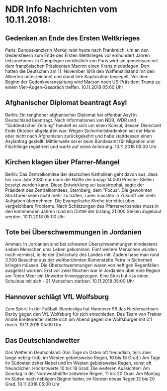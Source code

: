 # NDR Info Nachrichten vom 10.11.2018:


## Gedenken an Ende des Ersten Weltkrieges
Paris: Bundeskanzlerin Merkel reist heute nach Frankreich, um an den Gedenkfeiern zum Ende des Ersten Weltkrieges vor einhundert Jahren teilzunehmen. In Compiègne nordöstlich von Paris wird sie gemeinsam mit dem französischen Präsidenten Macron einen Kranz niederlegen. Dort hatten die Deutschen am 11. November 1918 den Waffenstillstand mit den Alliierten unterzeichnet und damit ihre Kapitulation besiegelt. Vor dem Beginn der Gedenkveranstaltung wird Macron noch US-Präsident Trump zu einem Vier-Augen-Gespräch treffen. 10.11.2018 05:00 Uhr 

## Afghanischer Diplomat beantragt Asyl
Berlin: Ein ranghoher afghanischer Diplomat hat offenbar Asyl in Deutschland beantragt. Nach Informationen von NDR, WDR und "Süddeutscher Zeitung" handelt es sich um einen Konsul, dessen Dienstzeit Ende Oktober abgelaufen war. Wegen Sicherheitsbedenken sei der Mann aber nicht nach Afghanistan zurückgekehrt und habe stattdessen einen Asylantrag gestellt. Mittlerweile sei er beim Bundesamt für Migration und Flüchtlinge registriert und warte auf seine Anhörung. 10.11.2018 05:00 Uhr 

## Kirchen klagen über Pfarrer-Mangel
Berlin: Das Zentralkomitee der deutschen Katholiken geht davon aus, dass bis zum Jahr 2030 nur noch die Hälfte der knapp 14.000 Priester-Stellen besetzt werden kann. Diese Entwicklung sei katastrophal, sagte der Präsident des Zentralkomitees, Sternberg, dem "Focus". Die gewohnten Strukturen seien nicht mehr zu halten, Laien müssten in Zukunft viel mehr Aufgaben übernehmen. Die Evangelische Kirche berichtet über vergleichbare Probleme. Nach Schätzungen des Pfarrerverbandes muss in den kommenden Jahren rund ein Drittel der bislang 21.000 Stellen abgebaut werden. 10.11.2018 05:00 Uhr 

## Tote bei Überschwemmungen in Jordanien
Amman: In Jordanien sind bei schweren Überschwemmungen mindestens sieben Menschen ums Leben gekommen. Fünf weitere Menschen würden noch vermisst, teilte der Zivilschutz des Landes mit. Zudem habe man rund 3.500 Besucher aus der weltberühmten Ruinenstätte Petra in Sicherheit bringen müssen. Die Überschwemmungen waren von heftigen Regenfällen ausgelöst worden. Erst vor zwei Wochen war in Jordanien über eine Region am Toten Meer ein Unwetter hinweggezogen. Eine Sturzflut riss einen Schulbus mit sich - 21 Menschen starben. 10.11.2018 05:00 Uhr 

## Hannover schlägt VfL Wolfsburg
Zum Sport: In der Fußball-Bundesliga hat Hannover 96 das Niedersachsen-Derby gegen den VfL Wolfsburg für sich entschieden. Das Team von Trainer André Breitenreiter setzte sich am Abend gegen die Wolfsburger mit 2:1 durch. 10.11.2018 05:00 Uhr 

## Das Deutschlandwetter
Das Wetter in Deutschland:
(Am Tage im Osten oft freundlich, teils aber lange neblig-trüb, im Westen gebietsweise Regen, 10 bis 18 Grad.) Am Tage im Südosten zäher Nebel und im Westen gebietsweise Regen, sonst oft freundlicher. Höchstwerte 10 bis 18 Grad. Die weiteren Aussichten: Am Sonntag in der Nordwesthälfte zeitweise Regen, 11 bis 20 Grad. Am Montag im Süden nach nebligem Beginn heiter, im Norden etwas Regen,12 bis 20 Grad. 10.11.2018 05:00 Uhr 
